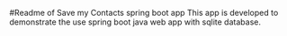 #Readme of Save my Contacts spring boot app
This app is developed to demonstrate the use spring boot java web app with sqlite database.